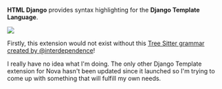 <!--
👋 Hello! As Nova users browse the extensions library, a good README can help them understand what your extension does, how it works, and what setup or configuration it may require.

Not every extension will need every item described below. Use your best judgement when deciding which parts to keep to provide the best experience for your new users.

💡 Quick Tip! As you edit this README template, you can preview your changes by selecting **Extensions → Activate Project as Extension**, opening the Extension Library, and selecting "HTMLDjango" in the sidebar.

Let's get started!
-->

<!--
🎈 Include a brief description of the features your syntax extension provides. For example:
-->

**HTML Django** provides syntax highlighting for the **Django Template Language**.

<!--
🎈 It can also be helpful to include a screenshot or GIF showing your extension in action:
-->

![](https://nova.app/images/en/dark/editor.png)

Firstly, this extension would not exist without this [Tree Sitter grammar created by @interdependence](https://github.com/interdependence/tree-sitter-htmldjango)!

I really have no idea what I'm doing. The only other Django Template extension for Nova hasn't been updated since it launched so I'm trying to come up with something that will fulfill my own needs.


<!--
👋 That's it! Happy developing!

P.S. If you'd like, you can remove these comments before submitting your extension 😉
-->
